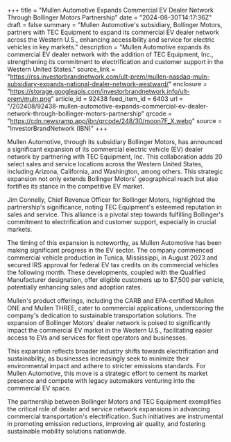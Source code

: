 +++
title = "Mullen Automotive Expands Commercial EV Dealer Network Through Bollinger Motors Partnership"
date = "2024-08-30T14:17:36Z"
draft = false
summary = "Mullen Automotive's subsidiary, Bollinger Motors, partners with TEC Equipment to expand its commercial EV dealer network across the Western U.S., enhancing accessibility and service for electric vehicles in key markets."
description = "Mullen Automotive expands its commercial EV dealer network with the addition of TEC Equipment, Inc., strengthening its commitment to electrification and customer support in the Western United States."
source_link = "https://rss.investorbrandnetwork.com/ult-prem/mullen-nasdaq-muln-subsidiary-expands-national-dealer-network-westward/"
enclosure = "https://storage.googleapis.com/investorbrandnetwork.info/ult-prem/muln.png"
article_id = 92438
feed_item_id = 6403
url = "/202408/92438-mullen-automotive-expands-commercial-ev-dealer-network-through-bollinger-motors-partnership"
qrcode = "https://cdn.newsramp.app/ibn/qrcode/248/30/moon7F_X.webp"
source = "InvestorBrandNetwork (IBN)"
+++

<p>Mullen Automotive, through its subsidiary Bollinger Motors, has announced a significant expansion of its commercial electric vehicle (EV) dealer network by partnering with TEC Equipment, Inc. This collaboration adds 20 select sales and service locations across the Western United States, including Arizona, California, and Washington, among others. This strategic expansion not only extends Bollinger Motors' geographical reach but also fortifies its stance in the competitive EV market.</p><p>Jim Connelly, Chief Revenue Officer for Bollinger Motors, highlighted the partnership's significance, noting TEC Equipment's esteemed reputation in sales and service. This alliance is a pivotal step towards fulfilling Bollinger's commitment to electrification and customer support, especially in crucial markets.</p><p>The timing of this expansion is noteworthy, as Mullen Automotive has been making significant progress in the EV sector. The company commenced commercial vehicle production in Tunica, Mississippi, in August 2023 and secured IRS approval for federal EV tax credits on its commercial vehicles the following month. These developments, coupled with the Qualified Manufacturer designation, offer eligible customers up to $7,500 per vehicle, potentially enhancing sales and adoption rates.</p><p>Mullen's product offerings, including the CARB and EPA-certified Mullen ONE and Mullen THREE, cater to commercial applications, underscoring the company's dedication to sustainable transportation solutions. The expansion of Bollinger Motors' dealer network is poised to significantly impact the commercial EV market in the Western U.S., facilitating easier access to EVs and services for fleet operators and businesses.</p><p>This expansion reflects broader industry shifts towards electrification and sustainability, as businesses increasingly seek to minimize their environmental impact and adhere to stricter emissions standards. For Mullen Automotive, this move is a strategic effort to cement its market presence and compete with legacy automakers venturing into the commercial EV space.</p><p>The partnership between Bollinger Motors and TEC Equipment exemplifies the critical role of dealer and service network expansions in advancing commercial transportation's electrification. Such initiatives are instrumental in promoting emission reductions, improving air quality, and fostering sustainable mobility solutions nationwide.</p>
